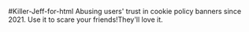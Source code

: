 #Killer-Jeff-for-html
Abusing users' trust in cookie policy banners since 2021.
Use it to scare your friends!They'll love it.
